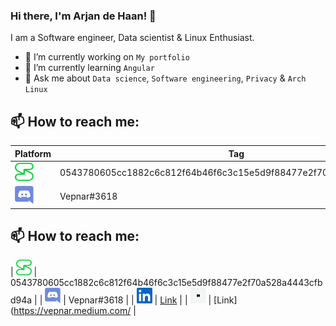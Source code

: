 ### Hi there, I'm Arjan de Haan! 👋

I am a Software engineer, Data scientist & Linux Enthusiast.  

- 🔭 I’m currently working on `My portfolio`
- 🌱 I’m currently learning `Angular`
- 💬 Ask me about `Data science`, `Software engineering`, `Privacy` & `Arch Linux`

## 📫 How to reach me:
| Platform | Tag |
|---|---|
| [<img src="/images/session.png" alt="session" width="30" height="29"/>](https://getsession.org/ ) | 0543780605cc1882c6c812f64b46f6c3c15e5d9f88477e2f70a528a4443cfbd94a |
| [<img src="/images/discord.png" alt="discord" width="30" height="29"/>](https://discord.com/) | Vepnar#3618 |

## 📫 How to reach me:
| [<img src="/images/session.png" alt="session" width="25" height="25"/>](https://getsession.org/ ) | 0543780605cc1882c6c812f64b46f6c3c15e5d9f88477e2f70a528a4443cfbd94a |
| [<img src="/images/discord.png" alt="discord" width="25" height="25"/>](https://discord.com/) | Vepnar#3618 |
| [<img src="/images/linkedin.png" alt="linkedin" width="25" height="25"/>](https://www.linkedin.com/in/arjan-de-haan-a483481b8/) | [Link](https://www.linkedin.com/in/arjan-de-haan-a483481b8/) |
| [<img src="/images/medium.png" alt="medium" width="25" height="25"/>](https://vepnar.medium.com/) | [Link](https://vepnar.medium.com/ |


<!--
**Vepnar/Vepnar** is a ✨ _special_ ✨ repository because its `README.md` (this file) appears on your GitHub profile.

Here are some ideas to get you started:

- 🔭 I’m currently working on ...
- 🌱 I’m currently learning ...
- 👯 I’m looking to collaborate on ...
- 🤔 I’m looking for help with ...
- 💬 Ask me about ...
- 📫 How to reach me: ...
- 😄 Pronouns: ...
- ⚡ Fun fact: ...
-->
